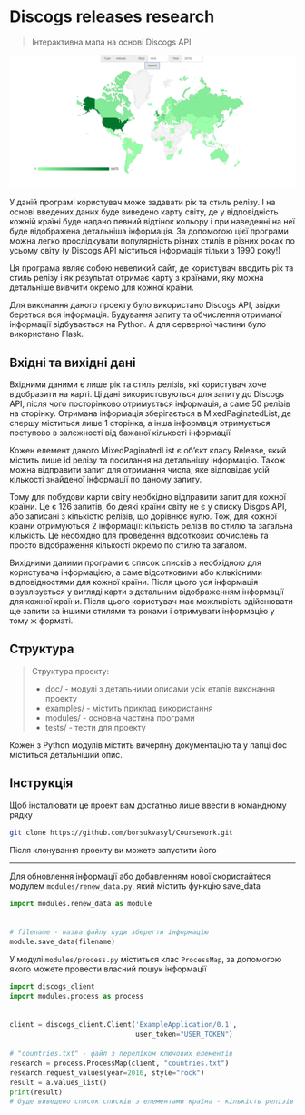 # Discogs releases research
> Інтерактивна мапа на основі Discogs API

![Map](example.png)

У даній програмі користувач може задавати рік та стиль релізу. І на основі введених даних буде виведено карту світу, де у відповідність кожній країні буде надано певний відтінок кольору і при наведенні на неї буде відображена детальніша інформація. За допомогою цієї програми можна легко прослідкувати популярність різних стилів в різних роках по усьому світу (у Discogs API міститься інформація тільки з 1990 року!)

Ця програма являє собою невеликий сайт, де користувач вводить рік та стиль релізу і як результат отримає карту з країнами, яку можна детальніше вивчити окремо для кожної країни.

Для виконання даного проекту було використано Discogs API, звідки береться вся інформація. Будування запиту та обчислення отриманої інформації відбувається на Python. А для серверної частини було використано Flask.

## Вхідні та вихідні дані
Вхідними даними є лише рік та стиль релізів, які користувач хоче відобразити на карті. Ці дані використовуються для запиту до Discogs API, після чого посторінково отримується інформація, а саме 50 релізів на сторінку. Отримана інформація зберігається в MixedPaginatedList, де спершу міститься лише 1 сторінка, а інша інформація отримується поступово в залежності від бажаної кількості інформації

Кожен елемент даного MixedPaginatedList є об’єкт класу Release, який містить лише id релізу та посилання на детальнішу інформацію. Також можна відправити запит для отримання числа, яке відповідає усій кількості знайденої інформації по даному запиту.

Тому для побудови карти світу необхідно відправити запит для кожної країни. Це є 126 запитів, бо деякі країни світу не є у списку Disgos API, або записані з кількістю релізів, що дорівнює нулю. Тож, для кожної країни отримуються 2 інформації: кількість релізів по стилю та загальна кількість. Це необхідно для проведення відсоткових обчислень та просто відображення кількості окремо по стилю та загалом.

Вихідними даними програми є список списків з необхідною для користувача інформацією, а саме відсотковими або кількісними відповідностями для кожної країни. Після цього уся інформація візуалізується у вигляді карти з детальним відображенням інформації для кожної країни. Після цього користувач має можливість здійснювати ще запити за іншими стилями та роками і отримувати інформацію у тому ж форматі.

## Структура
> Структура проекту:
>- doc/ - модулі з детальними описами усіх етапів виконання проекту
>- examples/ - містить приклад використання
>- modules/ - основна частина програми
>- tests/ - тести для проекту

Кожен з Python модулів містить вичерпну документацію та у папці doc міститься детальніший опис.

## Інструкція
Щоб інсталювати це проект вам достатньо лише ввести в командному рядку
```sh
git clone https://github.com/borsukvasyl/Coursework.git
```
Після клонування проекту ви можете запустити його
***
Для обновлення інформації або добавленням нової скористайтеся модулем `modules/renew_data.py`, який містить функцію save_data
```python
import modules.renew_data as module


# filename - назва файлу куди зберегти інформацію
module.save_data(filename)
```
У модулі `modules/process.py` міститься клас `ProcessMap`, за допомогою якого можете провести власний пошук інформації
```python
import discogs_client
import modules.process as process


client = discogs_client.Client('ExampleApplication/0.1',
                               user_token="USER_TOKEN")

# "countries.txt" - файл з переліком ключових елементів
research = process.ProcessMap(client, "countries.txt")
research.request_values(year=2016, style="rock")
result = a.values_list()
print(result)
# буде виведено список списків з елементами країна - кількість релізів
```
